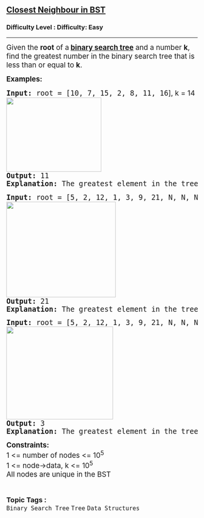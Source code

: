 <h2><a href="https://www.geeksforgeeks.org/problems/closest-neighbor-in-bst/1?timeMachineDate=2025-05-30">Closest Neighbour in BST</a></h2><h3>Difficulty Level : Difficulty: Easy</h3><hr><div class="problems_problem_content__Xm_eO"><p><span style="font-size: 14pt;">Given the <strong>root</strong> of a<strong> <a title="BST" href="https://www.geeksforgeeks.org/binary-search-tree-data-structure/" target="_blank" rel="noopener">binary search tree</a></strong> and a number <strong>k</strong>, find the greatest number in the binary search tree that is less than or equal to <strong>k</strong>.</span></p>
<p><span style="font-size: 14pt;"><strong>Examples:</strong></span></p>
<pre><span style="font-size: 14pt;"><strong>Input: </strong>root = [10</span><span style="font-size: 18.6667px;">, 7, 15, 2, 8, 11, 16</span><span style="font-size: 14pt; font-family: -apple-system, BlinkMacSystemFont, 'Segoe UI', Roboto, Oxygen, Ubuntu, Cantarell, 'Open Sans', 'Helvetica Neue', sans-serif;">], k = 14</span><br><span style="font-size: 14pt;"><img src="https://media.geeksforgeeks.org/img-practice/prod/addEditProblem/895571/Web/Other/blobid3_1747652897.jpg" width="250" height="195"><br><strong>Output:</strong> 11
<strong>Explanation:</strong> The greatest element in the tree which is less than or equal to 14, is 11.</span></pre>
<pre><span style="font-size: 14pt;"><strong>Input: </strong>root = [</span><span style="font-size: 18.6667px;">5, 2, 12, 1, 3, 9, 21, N, N, N, N, N, N, 19, 25</span><span style="font-size: 14pt; font-family: -apple-system, BlinkMacSystemFont, 'Segoe UI', Roboto, Oxygen, Ubuntu, Cantarell, 'Open Sans', 'Helvetica Neue', sans-serif;">], k = 24</span><br><span style="font-size: 14pt;"><img src="https://media.geeksforgeeks.org/img-practice/prod/addEditProblem/895571/Web/Other/blobid0_1747652607.jpg" width="288" height="251"><br><strong>Output:</strong> 21
<strong>Explanation:</strong> The greatest element in the tree which is less than or equal to 24, is 21. <br></span></pre>
<pre><span style="font-size: 14pt;"><strong style="font-size: 14pt;">Input:</strong><span style="font-size: 14pt;"> root = </span><span style="font-size: 18.6667px;">[5, 2, 12, 1, 3, 9, 21, N, N, N, N, N, N, 19, 25], k = 4</span><span style="font-size: 14pt;"><br><img src="https://media.geeksforgeeks.org/img-practice/prod/addEditProblem/895571/Web/Other/blobid2_1747652761.jpg" width="281" height="244"><br></span><strong style="font-size: 14pt;">Output:</strong><span style="font-size: 14pt;"> 3
</span><strong style="font-size: 14pt;">Explanation:</strong><span style="font-size: 14pt;"> The greatest element in the tree which is less than or equal to 4, is 3.</span></span></pre>
<p><span style="font-size: 14pt;"><strong>Constraints:</strong><br>1 &lt;= number of nodes &lt;= 10<sup>5<br></sup>1 &lt;= node-&gt;data, k &lt;= 10<sup>5<br></sup>All nodes are unique in the BST</span></p></div><br><p><span style=font-size:18px><strong>Topic Tags : </strong><br><code>Binary Search Tree</code>&nbsp;<code>Tree</code>&nbsp;<code>Data Structures</code>&nbsp;